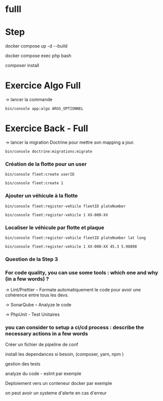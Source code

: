 # fulll

# Step 
docker compose up -d --build

docker compose exec php bash

composer install

# Exercice Algo Full

-> lancer la commande 

`bin/console app:algo ARGS_OPTIONNEL`


# Exercice Back -  Full

-> lancer la migration Doctrine pour mettre son mapping a jour.

`bin/console doctrine:migrations:migrate`


### Création de la flotte pour un user
`bin/console fleet:create userID`

`bin/console fleet:create 1`


### Ajouter un véhicule à la flotte

`bin/console fleet:register-vehicle fleetID plateNumber`

`bin/console fleet:register-vehicle 1 XX-000-XX`

### Localiser le véhicule par flotte et plaque

`bin/console fleet:register-vehicle fleetID plateNumber lat long`

`bin/console fleet:register-vehicle 1 XX-000-XX 45.3 5.98898`



### Question de la Step 3

### For code quality, you can use some tools : which one and why (in a few words) ?

-> Lint/Prettier – Formate automatiquement le code pour avoir une cohérence entre tous les devs.

-> SonarQube – Analyze le code 

-> PhpUnit - Test Unitaires


### you can consider to setup a ci/cd process : describe the necessary actions in a few words

Créer un fichier de pipeline de conf

install les dependances si besoin, (composer, yarn, npm )

gestion des tests

analyze du code - eslint par exemple

Deploiement vers un conteneur docker par exemple

on peut avoir un systeme d'alerte en cas d'erreur

